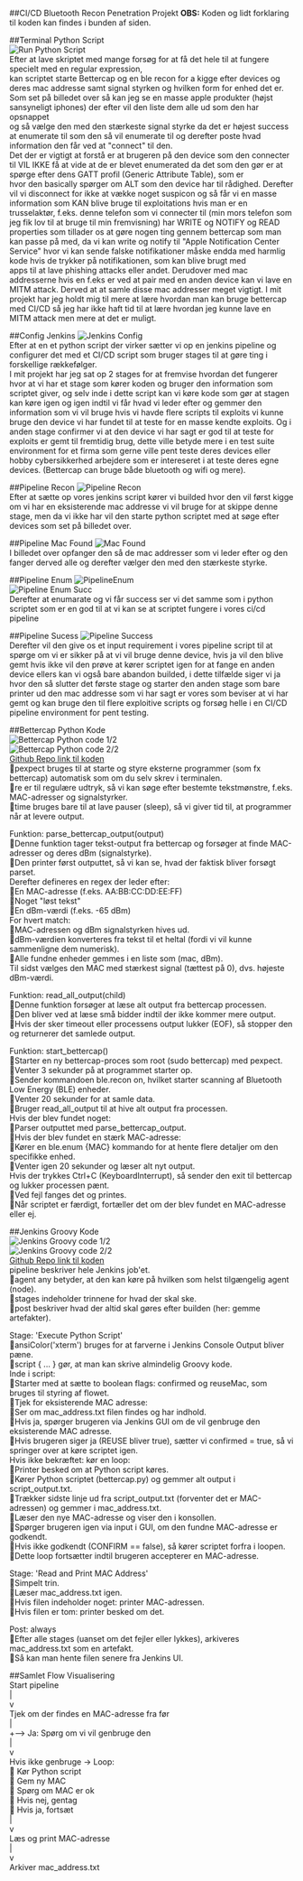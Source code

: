##CI/CD Bluetooth Recon Penetration Projekt
**OBS:** Koden og lidt forklaring til koden kan findes i bunden af siden.  

##Terminal Python Script  
![Run Python Script](images/TerminalPython.png)  
Efter at lave skriptet med mange forsøg for at få det hele til at fungere specielt med en regular expression,  
kan scriptet starte Bettercap og en ble recon for a kigge efter devices og deres mac addresse samt signal styrken og hvilken form for enhed det er.
Som set på billedet over så kan jeg se en masse apple produkter (højst sansyneligt iphones) der efter vil den liste dem alle ud som den har opsnappet  
og så vælge den med den stærkeste signal styrke da det er højest success at enumerate til som den så vil enumerate til og derefter poste hvad information den får ved at "connect" til den.  
Det der er vigtigt at forstå er at brugeren på den device som den connecter til VIL IKKE få at vide at de er blevet enumerated da det som den gør er at spørge efter dens GATT profil (Generic Attribute Table), som er  
hvor den basically spørger om ALT som den device har til rådighed. Derefter vil vi disconnect for ikke at vække noget suspicon og så får vi en masse information som KAN blive bruge til exploitations hvis man er en  
trusselaktør, f.eks. denne telefon som vi connecter til (min mors telefon som jeg fik lov til at bruge til min fremvisning) har WRITE og NOTIFY og READ properties som tillader os at gøre nogen ting gennem bettercap som man kan passe på med, da vi kan write og notify til "Apple Notification Center Service" hvor vi kan sende falske notifikationer måske endda med harmlig kode hvis de trykker på notifikationen, som kan blive brugt med  
apps til at lave phishing attacks eller andet. Derudover med mac addresserne hvis en f.eks er ved at pair med en anden device kan vi lave en MITM attack. Derved at at samle disse mac addresser meget vigtigt. I mit projekt har jeg holdt mig til mere at lære hvordan man kan bruge bettercap med CI/CD så jeg har ikke haft tid til at lære hvordan jeg kunne lave en MITM attack men mere at det er muligt.   

##Config Jenkins
![Jenkins Config](images/PipelineScript.png)  
Efter at en et python script der virker sætter vi op en jenkins pipeline og configurer det med et CI/CD script som bruger stages til at gøre ting i forskellige rækkefølger.  
I mit projekt har jeg sat op 2 stages for at fremvise hvordan det fungerer hvor at vi har et stage som kører koden og bruger den information som scriptet giver, og selv inde i dette script kan vi køre kode som gør at stagen kan køre igen og igen indtil vi får hvad vi leder efter og gemmer den information som vi vil bruge hvis vi havde flere scripts til exploits vi kunne bruge den device vi har fundet til at teste for en masse kendte exploits. Og i anden stage confirmer vi at den device vi har sagt er god til at teste for exploits er gemt til fremtidig brug, dette ville betyde mere i en test suite environment for et firma som gerne ville pent teste deres devices eller hobby cybersikkerhed arbejdere som er intereseret i at teste deres egne devices. (Bettercap can bruge både bluetooth og wifi og mere).

##Pipeline Recon
![Pipeline Recon](images/PipelineRecon.png)  
Efter at sætte op vores jenkins script kører vi builded hvor den vil først kigge om vi har en eksisterende mac addresse vi vil bruge for at skippe denne stage, men da vi ikke har vil den starte python scriptet med at søge efter devices som set på billedet over.

##Pipeline Mac Found
![Mac Found](images/PipelineMacFound.png)  
I billedet over opfanger den så de mac addresser som vi leder efter og den fanger derved alle og derefter vælger den med den stærkeste styrke.

##Pipeline Enum
![PipelineEnum](images/PipelineEnum.png)  
![Pipeline Enum Succ](images/PipelineEnumSucc.png)  
Derefter at enumarate og vi får success ser vi det samme som i python scriptet som er en god til at vi kan se at scriptet fungere i vores ci/cd pipeline

##Pipeline Sucess
![Pipeline Success](images/PipelineSucess.png)  
Derefter vil den give os et input requirement i vores pipeline script til at spørge om vi er sikker på at vi vil bruge denne device, hvis ja vil den blive gemt hvis ikke vil den prøve at kører scriptet igen for at fange en anden device ellers kan vi også bare abandon builded, i dette tilfælde siger vi ja hvor den så slutter det første stage og starter den anden stage som bare printer ud den mac addresse som vi har sagt er vores som beviser at vi har gemt og kan bruge den til flere exploitive scripts og forsøg helle i en CI/CD pipeline environment for pent testing.


##Bettercap Python Kode  
![Bettercap Python code 1/2](images/Bettercap1.png)  
![Bettercap Python code 2/2](images/Bettercap2.png)  
[Github Repo link til koden](https://github.com/Efily/E25-Projekt/blob/main/code/bettercap.py)  
🔹pexpect bruges til at starte og styre eksterne programmer (som fx bettercap) automatisk som om du selv skrev i terminalen.  
🔹re er til regulære udtryk, så vi kan søge efter bestemte tekstmønstre, f.eks. MAC-adresser og signalstyrker.  
🔹time bruges bare til at lave pauser (sleep), så vi giver tid til, at programmer når at levere output.  

Funktion: parse_bettercap_output(output)  
🔹Denne funktion tager tekst-output fra bettercap og forsøger at finde MAC-adresser og deres dBm (signalstyrke).  
🔹Den printer først outputtet, så vi kan se, hvad der faktisk bliver forsøgt parset.  
Derefter defineres en regex der leder efter:  
🔹En MAC-adresse (f.eks. AA:BB:CC:DD:EE:FF)  
🔹Noget "løst tekst"  
🔹En dBm-værdi (f.eks. -65 dBm)  
For hvert match:  
🔹MAC-adressen og dBm signalstyrken hives ud.  
🔹dBm-værdien konverteres fra tekst til et heltal (fordi vi vil kunne sammenligne dem numerisk).  
🔹Alle fundne enheder gemmes i en liste som (mac, dBm).  
Til sidst vælges den MAC med stærkest signal (tættest på 0), dvs. højeste dBm-værdi. 

Funktion: read_all_output(child)  
🔹Denne funktion forsøger at læse alt output fra bettercap processen.  
🔹Den bliver ved at læse små bidder indtil der ikke kommer mere output.  
🔹Hvis der sker timeout eller processens output lukker (EOF), så stopper den og returnerer det samlede output.  

Funktion: start_bettercap()  
🔹Starter en ny bettercap-proces som root (sudo bettercap) med pexpect.  
🔹Venter 3 sekunder på at programmet starter op.  
🔹Sender kommandoen ble.recon on, hvilket starter scanning af Bluetooth Low Energy (BLE) enheder.  
🔹Venter 20 sekunder for at samle data.  
🔹Bruger read_all_output til at hive alt output fra processen.  
Hvis der blev fundet noget:  
🔹Parser outputtet med parse_bettercap_output.  
🔹Hvis der blev fundet en stærk MAC-adresse:  
🔹Kører en ble.enum {MAC} kommando for at hente flere detaljer om den specifikke enhed.  
🔹Venter igen 20 sekunder og læser alt nyt output.  
Hvis der trykkes Ctrl+C (KeyboardInterrupt), så sender den exit til bettercap og lukker processen pænt.  
🔹Ved fejl fanges det og printes.  
🔹Når scriptet er færdigt, fortæller det om der blev fundet en MAC-adresse eller ej.  

##Jenkins Groovy Kode  
![Jenkins Groovy code 1/2](images/Jenkins1.png)  
![Jenkins Groovy code 2/2](images/Jenkins2.png)  
[Github Repo link til koden](https://github.com/Efily/E25-Projekt/blob/main/code/jenkins.groovy)  
pipeline beskriver hele Jenkins job'et.  
🔹agent any betyder, at den kan køre på hvilken som helst tilgængelig agent (node).  
🔹stages indeholder trinnene for hvad der skal ske.  
🔹post beskriver hvad der altid skal gøres efter builden (her: gemme artefakter).  

Stage: 'Execute Python Script'  
🔹ansiColor('xterm') bruges for at farverne i Jenkins Console Output bliver pæne.  
🔹script { ... } gør, at man kan skrive almindelig Groovy kode.  
Inde i script:  
🔹Starter med at sætte to boolean flags: confirmed og reuseMac, som bruges til styring af flowet.  
🔹Tjek for eksisterende MAC adresse:  
🔹Ser om mac_address.txt filen findes og har indhold.  
🔹Hvis ja, spørger brugeren via Jenkins GUI om de vil genbruge den eksisterende MAC adresse.  
🔹Hvis brugeren siger ja (REUSE bliver true), sætter vi confirmed = true, så vi springer over at køre scriptet igen.  
Hvis ikke bekræftet: kør en loop:  
🔹Printer besked om at Python script køres.  
🔹Kører Python scriptet (bettercap.py) og gemmer alt output i script_output.txt.  
🔹Trækker sidste linje ud fra script_output.txt (forventer det er MAC-adressen) og gemmer i mac_address.txt.  
🔹Læser den nye MAC-adresse og viser den i konsollen.  
🔹Spørger brugeren igen via input i GUI, om den fundne MAC-adresse er godkendt.  
🔹Hvis ikke godkendt (CONFIRM == false), så kører scriptet forfra i loopen.  
🔹Dette loop fortsætter indtil brugeren accepterer en MAC-adresse.  

Stage: 'Read and Print MAC Address'  
🔹Simpelt trin.  
🔹Læser mac_address.txt igen.  
🔹Hvis filen indeholder noget: printer MAC-adressen.  
🔹Hvis filen er tom: printer besked om det.  

Post: always  
🔹Efter alle stages (uanset om det fejler eller lykkes), arkiveres mac_address.txt som en artefakt.  
🔹Så kan man hente filen senere fra Jenkins UI.  

##Samlet Flow Visualisering  
Start pipeline  
    |  
    v  
Tjek om der findes en MAC-adresse fra før  
    |  
    +--> Ja: Spørg om vi vil genbruge den  
    |  
    v  
Hvis ikke genbruge -> Loop:  
  🔹 Kør Python script  
  🔹 Gem ny MAC  
  🔹 Spørg om MAC er ok  
  🔹 Hvis nej, gentag  
  🔹 Hvis ja, fortsæt  
    |  
    v  
Læs og print MAC-adresse  
    |  
    v  
Arkiver mac_address.txt  

